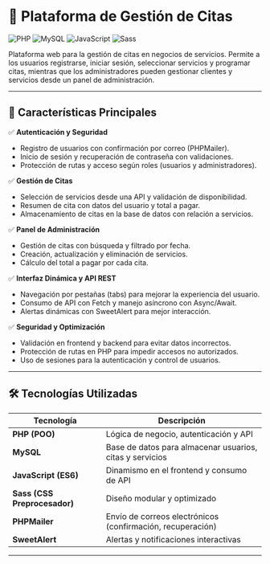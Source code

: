 # 🏥 Plataforma de Gestión de Citas

![PHP](https://img.shields.io/badge/PHP-8.0%2B-blue) 
![MySQL](https://img.shields.io/badge/MySQL-Database-orange) 
![JavaScript](https://img.shields.io/badge/JavaScript-ES6-yellow) 
![Sass](https://img.shields.io/badge/Sass-CSS%20Preprocessor-pink) 

Plataforma web para la gestión de citas en negocios de servicios. Permite a los usuarios registrarse, iniciar sesión, seleccionar servicios y programar citas, mientras que los administradores pueden gestionar clientes y servicios desde un panel de administración.

---

## 🚀 Características Principales

✅ **Autenticación y Seguridad**
- Registro de usuarios con confirmación por correo (PHPMailer).
- Inicio de sesión y recuperación de contraseña con validaciones.
- Protección de rutas y acceso según roles (usuarios y administradores).

✅ **Gestión de Citas**
- Selección de servicios desde una API y validación de disponibilidad.
- Resumen de cita con datos del usuario y total a pagar.
- Almacenamiento de citas en la base de datos con relación a servicios.

✅ **Panel de Administración**
- Gestión de citas con búsqueda y filtrado por fecha.
- Creación, actualización y eliminación de servicios.
- Cálculo del total a pagar por cada cita.

✅ **Interfaz Dinámica y API REST**
- Navegación por pestañas (tabs) para mejorar la experiencia del usuario.
- Consumo de API con Fetch y manejo asíncrono con Async/Await.
- Alertas dinámicas con SweetAlert para mejor interacción.

✅ **Seguridad y Optimización**
- Validación en frontend y backend para evitar datos incorrectos.
- Protección de rutas en PHP para impedir accesos no autorizados.
- Uso de sesiones para la autenticación y control de usuarios.

---

## 🛠️ Tecnologías Utilizadas

| Tecnología | Descripción |
|------------|-------------|
| **PHP (POO)** | Lógica de negocio, autenticación y API |
| **MySQL** | Base de datos para almacenar usuarios, citas y servicios |
| **JavaScript (ES6)** | Dinamismo en el frontend y consumo de API |
| **Sass (CSS Preprocesador)** | Diseño modular y optimizado |
| **PHPMailer** | Envío de correos electrónicos (confirmación, recuperación) |
| **SweetAlert** | Alertas y notificaciones interactivas |

---

